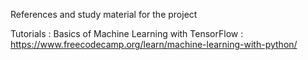 References and study material for the project

Tutorials :
Basics of Machine Learning with TensorFlow : https://www.freecodecamp.org/learn/machine-learning-with-python/
